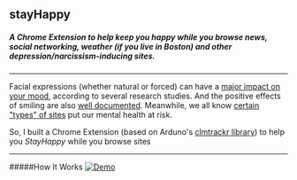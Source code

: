 ## stayHappy
##### A Chrome Extension to help keep you happy while you browse news, social networking, weather (if you live in Boston) and other depression/narcissism-inducing sites.
---
Facial expressions (whether natural or forced) can have a [major impact on your mood](http://www.nytimes.com/1989/07/18/science/a-feel-good-theory-a-smile-affects-mood.html), according to several research studies. And the positive effects of smiling are also [well documented](http://www.fastcompany.com/3041438/how-to-be-a-success-at-everything/how-smiling-changes-your-brain). Meanwhile, we all know [certain "types" of sites](http://guilfordjournals.com/doi/abs/10.1521/jscp.2014.33.8.701) put our mental health at risk.

So, I built a Chrome Extension (based on Arduno's [clmtrackr library](https://github.com/auduno/clmtrackr)) to help you *StayHappy* while you browse sites

---

#####How It Works
[![Demo](https://s3.amazonaws.com/f.cl.ly/items/0y0M3b0I302H2x1X3M0Y/Screen%20Recording%202015-08-30%20at%2006.02%20PM.gif)](https://s3.amazonaws.com/f.cl.ly/items/0y0M3b0I302H2x1X3M0Y/Screen%20Recording%202015-08-30%20at%2006.02%20PM.gif)
<!-- ___
- [Installation](#installation)
- [Features](#features)
- [Contributing](#contributing)
- [FAQ](#faq)
- [Support](#support)
- [License](#license) -->
